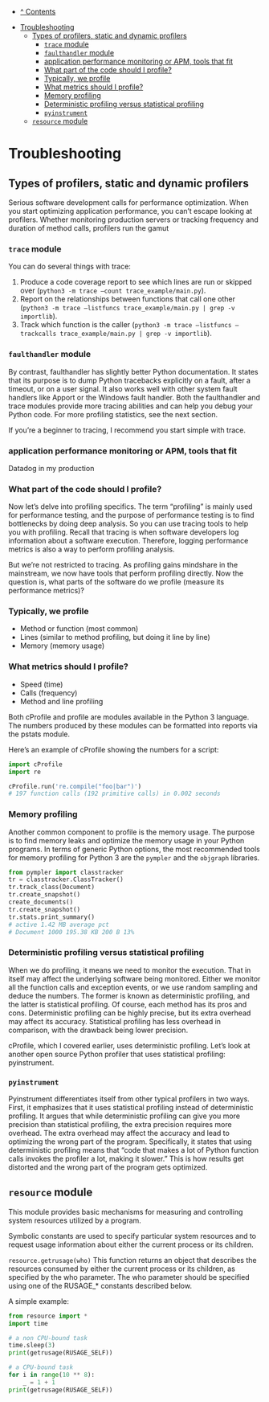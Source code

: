 * [^ Contents](../README.md)

<!-- TOC -->
* [Troubleshooting](#troubleshooting)
  * [Types of profilers, static and dynamic profilers](#types-of-profilers-static-and-dynamic-profilers)
    * [`trace` module](#trace-module)
    * [`faulthandler` module](#faulthandler-module)
    * [application performance monitoring or APM, tools that fit](#application-performance-monitoring-or-apm-tools-that-fit)
    * [What part of the code should I profile?](#what-part-of-the-code-should-i-profile)
    * [Typically, we profile](#typically-we-profile)
    * [What metrics should I profile?](#what-metrics-should-i-profile)
    * [Memory profiling](#memory-profiling)
    * [Deterministic profiling versus statistical profiling](#deterministic-profiling-versus-statistical-profiling)
    * [`pyinstrument`](#pyinstrument)
  * [`resource` module](#resource-module)
<!-- TOC -->

# Troubleshooting

## Types of profilers, static and dynamic profilers

Serious software development calls for performance optimization. When you start optimizing application performance, you
can’t escape looking at profilers. Whether monitoring production servers or tracking frequency and duration of method
calls, profilers run the gamut

### `trace` module

You can do several things with trace:

1. Produce a code coverage report to see which lines are run or skipped
   over (`python3 -m trace –count trace_example/main.py`).
2. Report on the relationships between functions that call one
   other (`python3 -m trace –listfuncs trace_example/main.py | grep -v importlib`).
3. Track which function is the
   caller (`python3 -m trace –listfuncs –trackcalls trace_example/main.py | grep -v importlib`).

### `faulthandler` module

By contrast, faulthandler has slightly better Python documentation. It states that its purpose is to dump Python
tracebacks explicitly on a fault, after a timeout, or on a user signal. It also works well with other system fault
handlers like Apport or the Windows fault handler. Both the faulthandler and trace modules provide more tracing
abilities and can help you debug your Python code. For more profiling statistics, see the next section.

If you’re a beginner to tracing, I recommend you start simple with trace.

### application performance monitoring or APM, tools that fit

Datadog in my production

### What part of the code should I profile?

Now let’s delve into profiling specifics. The term “profiling” is mainly used for performance testing, and the purpose
of performance testing is to find bottlenecks by doing deep analysis. So you can use tracing tools to help you with
profiling. Recall that tracing is when software developers log information about a software execution. Therefore,
logging performance metrics is also a way to perform profiling analysis.

But we’re not restricted to tracing. As profiling gains mindshare in the mainstream, we now have tools that perform
profiling directly. Now the question is, what parts of the software do we profile (measure its performance metrics)?

### Typically, we profile

- Method or function (most common)
- Lines (similar to method profiling, but doing it line by line)
- Memory (memory usage)

### What metrics should I profile?

- Speed (time)
- Calls (frequency)
- Method and line profiling

Both cProfile and profile are modules available in the Python 3 language. The numbers produced by these modules can be
formatted into reports via the pstats module.

Here’s an example of cProfile showing the numbers for a script:

```python
import cProfile
import re

cProfile.run('re.compile("foo|bar")')
# 197 function calls (192 primitive calls) in 0.002 seconds
```

### Memory profiling

Another common component to profile is the memory usage. The purpose is to find memory leaks and optimize the memory
usage in your Python programs. In terms of generic Python options, the most recommended tools for memory profiling for
Python 3 are the `pympler` and the `objgraph` libraries.

```python
from pympler import classtracker
tr = classtracker.ClassTracker()
tr.track_class(Document)
tr.create_snapshot()
create_documents()
tr.create_snapshot()
tr.stats.print_summary()
# active 1.42 MB average pct
# Document 1000 195.38 KB 200 B 13%
```

### Deterministic profiling versus statistical profiling

When we do profiling, it means we need to monitor the execution. That in itself may affect the underlying software being
monitored. Either we monitor all the function calls and exception events, or we use random sampling and deduce the
numbers. The former is known as deterministic profiling, and the latter is statistical profiling. Of course, each method
has its pros and cons. Deterministic profiling can be highly precise, but its extra overhead may affect its accuracy.
Statistical profiling has less overhead in comparison, with the drawback being lower precision.

cProfile, which I covered earlier, uses deterministic profiling. Let’s look at another open source Python profiler that
uses statistical profiling: pyinstrument.

### `pyinstrument`

Pyinstrument differentiates itself from other typical profilers in two ways. First, it emphasizes that it uses
statistical profiling instead of deterministic profiling. It argues that while deterministic profiling can give you more
precision than statistical profiling, the extra precision requires more overhead. The extra overhead may affect the
accuracy and lead to optimizing the wrong part of the program. Specifically, it states that using deterministic
profiling means that “code that makes a lot of Python function calls invokes the profiler a lot, making it slower.” This
is how results get distorted and the wrong part of the program gets optimized.

## `resource` module

This module provides basic mechanisms for measuring and controlling system resources utilized by a program.

Symbolic constants are used to specify particular system resources and to request usage information about either the
current process or its children.

`resource.getrusage(who)`
This function returns an object that describes the resources consumed by either the current process or its children, as
specified by the who parameter. The who parameter should be specified using one of the RUSAGE_* constants described
below.

A simple example:

```python
from resource import *
import time

# a non CPU-bound task
time.sleep(3)
print(getrusage(RUSAGE_SELF))

# a CPU-bound task
for i in range(10 ** 8):
    _ = 1 + 1
print(getrusage(RUSAGE_SELF))
```
